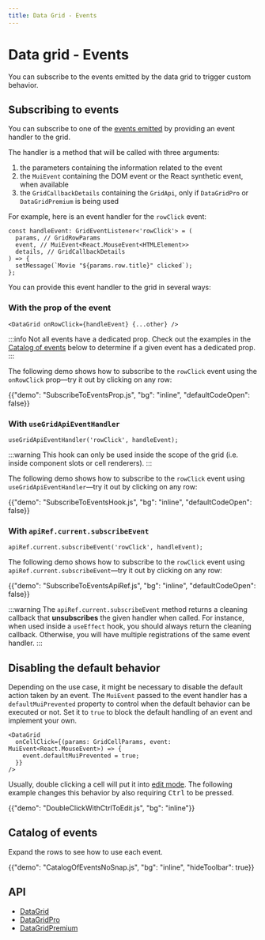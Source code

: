 ```yaml
---
title: Data Grid - Events
---
```


# Data grid - Events

<p class="description">You can subscribe to the events emitted by the data grid to trigger custom behavior.</p>

## Subscribing to events

You can subscribe to one of the [events emitted](/x/react-data-grid/events/#catalog-of-events) by providing an event handler to the grid.

The handler is a method that will be called with three arguments:

1. the parameters containing the information related to the event
2. the `MuiEvent` containing the DOM event or the React synthetic event, when available
3. the `GridCallbackDetails` containing the `GridApi`, only if `DataGridPro` or `DataGridPremium` is being used

For example, here is an event handler for the `rowClick` event:

```tsx
const handleEvent: GridEventListener<'rowClick'> = (
  params, // GridRowParams
  event, // MuiEvent<React.MouseEvent<HTMLElement>>
  details, // GridCallbackDetails
) => {
  setMessage(`Movie "${params.row.title}" clicked`);
};
```

You can provide this event handler to the grid in several ways:

### With the prop of the event

```tsx
<DataGrid onRowClick={handleEvent} {...other} />
```

:::info
Not all events have a dedicated prop.
Check out the examples in the [Catalog of events](#catalog-of-events) below to determine if a given event has a dedicated prop.
:::

The following demo shows how to subscribe to the `rowClick` event using the `onRowClick` prop—try it out by clicking on any row:

{{"demo": "SubscribeToEventsProp.js", "bg": "inline", "defaultCodeOpen": false}}

### With `useGridApiEventHandler`

```tsx
useGridApiEventHandler('rowClick', handleEvent);
```

:::warning
This hook can only be used inside the scope of the grid (i.e. inside component slots or cell renderers).
:::

The following demo shows how to subscribe to the `rowClick` event using `useGridApiEventHandler`—try it out by clicking on any row:

{{"demo": "SubscribeToEventsHook.js", "bg": "inline", "defaultCodeOpen": false}}

### With `apiRef.current.subscribeEvent` [<span class="plan-pro"></span>](/x/introduction/licensing/#pro-plan)

```tsx
apiRef.current.subscribeEvent('rowClick', handleEvent);
```

The following demo shows how to subscribe to the `rowClick` event using `apiRef.current.subscribeEvent`—try it out by clicking on any row:

{{"demo": "SubscribeToEventsApiRef.js", "bg": "inline", "defaultCodeOpen": false}}

:::warning
The `apiRef.current.subscribeEvent` method returns a cleaning callback that **unsubscribes** the given handler when called.
For instance, when used inside a `useEffect` hook, you should always return the cleaning callback.
Otherwise, you will have multiple registrations of the same event handler.
:::

## Disabling the default behavior

Depending on the use case, it might be necessary to disable the default action taken by an event.
The `MuiEvent` passed to the event handler has a `defaultMuiPrevented` property to control when the default behavior can be executed or not.
Set it to `true` to block the default handling of an event and implement your own.

```tsx
<DataGrid
  onCellClick={(params: GridCellParams, event: MuiEvent<React.MouseEvent>) => {
    event.defaultMuiPrevented = true;
  }}
/>
```

Usually, double clicking a cell will put it into [edit mode](/x/react-data-grid/editing/).
The following example changes this behavior by also requiring <kbd class="key">Ctrl</kbd> to be pressed.

{{"demo": "DoubleClickWithCtrlToEdit.js", "bg": "inline"}}

## Catalog of events

Expand the rows to see how to use each event.

{{"demo": "CatalogOfEventsNoSnap.js", "bg": "inline", "hideToolbar": true}}

## API

- [DataGrid](/x/api/data-grid/data-grid/)
- [DataGridPro](/x/api/data-grid/data-grid-pro/)
- [DataGridPremium](/x/api/data-grid/data-grid-premium/)
